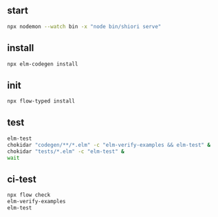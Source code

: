 ## start

```sh
npx nodemon --watch bin -x "node bin/shiori serve"
```

## install

```sh
npx elm-codegen install
```

## init

```sh
npx flow-typed install
```

## test

```sh
elm-test
chokidar "codegen/**/*.elm" -c "elm-verify-examples && elm-test" &
chokidar "tests/*.elm" -c "elm-test" &
wait
```

## ci-test

```sh
npx flow check
elm-verify-examples
elm-test
```